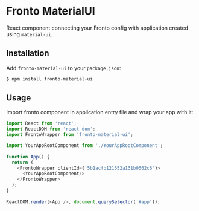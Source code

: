 # Fronto MaterialUI

React component connecting your Fronto config with application created using `material-ui`.

## Installation

Add `fronto-material-ui` to your `package.json`:
```bash
$ npm install fronto-material-ui
```

## Usage

Import fronto component in application entry file and wrap your app with it:
```javascript
import React from 'react';
import ReactDOM from 'react-dom';
import FrontoWrapper from 'fronto-material-ui';

import YourAppRootComponent from './YourAppRootComponent';
 
function App() {
  return (
    <FrontoWrapper clientId={'5b1acfb121652a131b0662c6'}>
      <YourAppRootComponent/>
    </FrontoWrapper>
  );
}
 
ReactDOM.render(<App />, document.querySelector('#app'));

```

